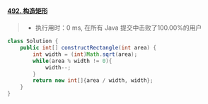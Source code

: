 #### [492. 构造矩形](https://leetcode-cn.com/problems/construct-the-rectangle/)

> - 执行用时：0 ms, 在所有 Java 提交中击败了100.00%的用户

```java
class Solution {
    public int[] constructRectangle(int area) {
        int width = (int)Math.sqrt(area);
        while(area % width != 0){
            width--;
        }
        return new int[]{area / width, width};
    }
}
```

